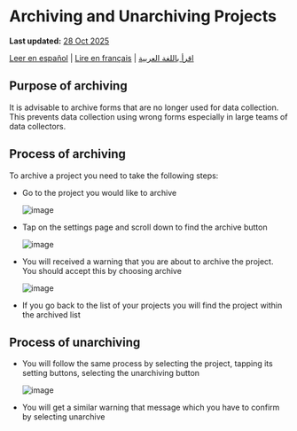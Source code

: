 # Archiving and Unarchiving Projects
**Last updated:** <a href="https://github.com/kobotoolbox/docs/blob/c8c238efa59b04f403f13c150b018e1807c66d5c/source/archiving_projects.md" class="reference">28 Oct 2025</a>

<a href="es/archiving_projects.html">Leer en español</a> | <a href="fr/archiving_projects.html">Lire en français</a> | <a href="ar/archiving_projects.html">اقرأ باللغة العربية</a>

## Purpose of archiving

It is advisable to archive forms that are no longer used for data collection. This prevents data collection using wrong forms especially in large teams of data collectors.

## Process of archiving

To archive a project you need to take the following steps:

* Go to the project you would like to archive

    ![image](/images/archiving_projects/project.jpg)

* Tap on the settings page and scroll down to find the archive button

    ![image](/images/archiving_projects/archive_button.jpg)

* You will received a warning that you are about to archive the project. You should accept this by choosing archive

    ![image](/images/archiving_projects/archive_popup.jpg)

* If you go back to the list of your projects you will find the project within the archived list

## Process of unarchiving

* You will follow the same process by selecting the project, tapping its setting buttons, selecting the unarchiving button

    ![image](/images/archiving_projects/unarchive_popup.jpg)

* You will get a similar warning that message which you have to confirm by selecting unarchive
